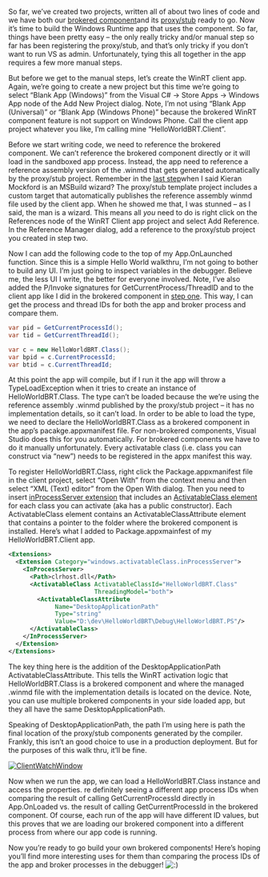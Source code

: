 So far, we’ve created two projects, written all of about two lines of
code and we have both our [brokered
component](http://devhawk.net/2014/04/25/brokered-winrt-components-step-one)and
its
[proxy/stub](http://devhawk.net/2014/04/25/brokered-winrt-components-step-two)
ready to go. Now it’s time to build the Windows Runtime app that uses
the component. So far, things have been pretty easy – the only really
tricky and/or manual step so far has been registering the proxy/stub,
and that’s only tricky if you don’t want to run VS as admin.
Unfortunately, tying this all together in the app requires a few more
manual steps.

But before we get to the manual steps, let’s create the WinRT client
app. Again, we’re going to create a new project but this time we’re
going to select “Blank App (Windows)” from the Visual C\# -\> Store
Apps -\> Windows App node of the Add New Project dialog. Note, I’m not
using “Blank App (Universal)” or “Blank App (Windows Phone)” because the
brokered WinRT component feature is not support on Windows Phone. Call
the client app project whatever you like, I’m calling mine
“HelloWorldBRT.Client”.

Before we start writing code, we need to reference the brokered
component. We can’t reference the brokered component directly or it will
load in the sandboxed app process. Instead, the app need to reference a
reference assembly version of the .winmd that gets generated
automatically by the proxy/stub project. Remember in the [last
step](http://devhawk.net/2014/04/25/brokered-winrt-components-step-two)when
I said Kieran Mockford is an MSBuild wizard? The proxy/stub template
project includes a custom target that automatically publishes the
reference assembly winmd file used by the client app. When he showed me
that, I was stunned – as I said, the man is a wizard. This means all
*you* need to do is right click on the References node of the WinRT
Client app project and select Add Reference. In the Reference Manager
dialog, add a reference to the proxy/stub project you created in step
two.

Now I can add the following code to the top of my App.OnLaunched
function. Since this is a simple Hello World walkthru, I’m not going to
bother to build any UI. I’m just going to inspect variables in the
debugger. Believe me, the less UI I write, the better for everyone
involved. Note, I’ve also added the P/Invoke signatures for
GetCurrentProcess/ThreadID and to the client app like I did in the
brokered component in [step
one](http://devhawk.net/2014/04/25/brokered-winrt-components-step-one).
This way, I can get the process and thread IDs for both the app and
broker process and compare them.

``` csharp
var pid = GetCurrentProcessId();
var tid = GetCurrentThreadId();

var c = new HelloWorldBRT.Class();
var bpid = c.CurrentProcessId;
var btid = c.CurrentThreadId;
```

At this point the app will compile, but if I run it the app will throw a
TypeLoadException when it tries to create an instance of
HelloWorldBRT.Class. The type can’t be loaded because the we’re using
the reference assembly .winmd published by the proxy/stub project – it
has no implementation details, so it can’t load. In order to be able to
load the type, we need to declare the HelloWorldBRT.Class as a brokered
component in the app’s pacakge.appxmanifest file. For non-brokered
components, Visual Studio does this for you automatically. For brokered
components we have to do it manually unfortunately. Every activatable
class (i.e. class you can construct via “new”) needs to be registered in
the appx manifest this way.

To register HelloWorldBRT.Class, right click the Package.appxmanifest
file in the client project, select “Open With” from the context menu and
then select “XML (Text) editor” from the Open With dialog. Then you need
to insert [inProcessServer
extension](http://msdn.microsoft.com/en-us/library/windows/apps/br211443.aspx)
that includes an [ActivatableClass
element](http://msdn.microsoft.com/en-us/library/windows/apps/br211413.aspx)
for each class you can activate (aka has a public constructor). Each
ActivatableClass element contains an ActivatableClassAttribute element
that contains a pointer to the folder where the brokered component is
installed. Here’s what I added to Package.appxmainfest of my
HelloWorldBRT.Client app.

``` xml
<Extensions>
  <Extension Category="windows.activatableClass.inProcessServer">
    <InProcessServer>
      <Path>clrhost.dll</Path>
      <ActivatableClass ActivatableClassId="HelloWorldBRT.Class"
                        ThreadingModel="both">
        <ActivatableClassAttribute
             Name="DesktopApplicationPath"
             Type="string"
             Value="D:\dev\HelloWorldBRT\Debug\HelloWorldBRT.PS"/>
      </ActivatableClass>
    </InProcessServer>
  </Extension>
</Extensions>
```

The key thing here is the addition of the DesktopApplicationPath
ActivatableClassAttribute. This tells the WinRT activation logic that
HelloWorldBRT.Class is a brokered component and where the managed .winmd
file with the implementation details is located on the device. Note, you
can use multiple brokered components in your side loaded app, but they
all have the same DesktopApplicationPath.

Speaking of DesktopApplicationPath, the path I’m using here is path the
final location of the proxy/stub components generated by the compiler.
Frankly, this isn’t an good choice to use in a production deployment.
But for the purposes of this walk thru, it’ll be fine.

[![ClientWatchWindow](http://devhawk.net/wp-content/uploads/2014/04/ClientWatchWindow-300x94.png)](http://devhawk.net/wp-content/uploads/2014/04/ClientWatchWindow.png)

Now when we run the app, we can load a HelloWorldBRT.Class instance and
access the properties. re definitely seeing a different app process IDs
when comparing the result of calling GetCurrentProcessId directly in
App.OnLoaded vs. the result of calling GetCurrentProcessId in the
brokered component. Of course, each run of the app will have different
ID values, but this proves that we are loading our brokered component
into a different process from where our app code is running.

Now you’re ready to go build your own brokered components! Here’s hoping
you’ll find more interesting uses for them than comparing the process
IDs of the app and broker processes in the debugger!
![:)](http://devhawk.net/wp-includes/images/smilies/icon_smile.gif)
